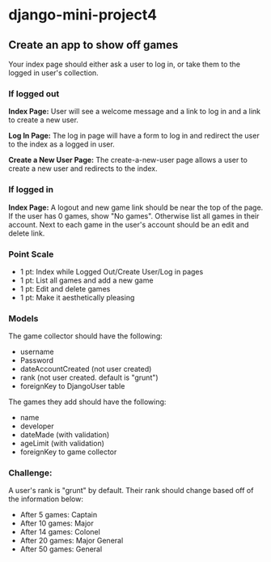 # django-mini-project4

## Create an app to show off games
Your index page should either ask a user to log in, or take them to the logged in user's collection.

### If logged out
**Index Page:** User will see a welcome message and a link to log in and a link to create a new user.

**Log In Page:** The log in page will have a form to log in and redirect the user to the index as a logged in user.

**Create a New User Page:** The create-a-new-user page allows a user to create a new user and redirects to the index.

### If logged in
**Index Page:** A logout and new game link should be near the top of the page. If the user has 0 games, show "No games". Otherwise list all games in their account. Next to each game in the user's account should be an edit and delete link. 

### Point Scale
- 1 pt: Index while Logged Out/Create User/Log in pages
- 1 pt: List all games and add a new game
- 1 pt: Edit and delete games
- 1 pt: Make it aesthetically pleasing

### Models
The game collector should have the following:
- username
- Password
- dateAccountCreated (not user created)
- rank (not user created. default is "grunt")
- foreignKey to DjangoUser table

The games they add should have the following:
- name
- developer
- dateMade (with validation)
- ageLimit (with validation)
- foreignKey to game collector

### Challenge:
A user's rank is "grunt" by default. Their rank should change based off of the information below:
- After 5 games: Captain
- After 10 games: Major
- After 14 games: Colonel
- After 20 games: Major General
- After 50 games: General
